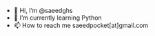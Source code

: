 - 👋 Hi, I’m @saeedghs
- 🌱 I’m currently learning Python
- 📫 How to reach me saeedpocket[at]gmail.com

<!---
saeedghs/saeedghs is a ✨ special ✨ repository because its `README.md` (this file) appears on your GitHub profile.
You can click the Preview link to take a look at your changes.
--->
